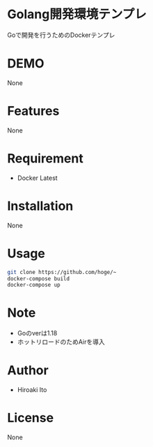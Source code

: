 # Golang開発環境テンプレ
Goで開発を行うためのDockerテンプレ

# DEMO
None

# Features
None

# Requirement
* Docker Latest

# Installation
None

# Usage

```bash
git clone https://github.com/hoge/~
docker-compose build
docker-compose up
```

# Note
- Goのverは1.18
- ホットリロードのためAirを導入

# Author
* Hiroaki Ito


# License
None